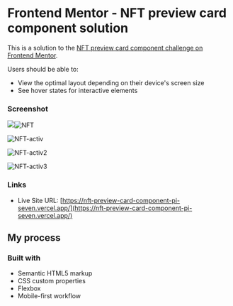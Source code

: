 # Frontend Mentor - NFT preview card component solution

This is a solution to the [NFT preview card component challenge on Frontend Mentor](https://www.frontendmentor.io/challenges/nft-preview-card-component-SbdUL_w0U). 

Users should be able to:

- View the optimal layout depending on their device's screen size
- See hover states for interactive elements

### Screenshot

![](./screenshot.jpg)![NFT](https://user-images.githubusercontent.com/107867127/179991461-257a85cf-049d-42eb-8d45-c37014305b84.JPG)

![NFT-activ](https://user-images.githubusercontent.com/107867127/179992885-30ea900e-5d1d-4c65-b564-0472c05fcf6c.JPG)

![NFT-activ2](https://user-images.githubusercontent.com/107867127/179993013-65265589-0f57-43ae-8112-6a56861c47cc.JPG)

![NFT-activ3](https://user-images.githubusercontent.com/107867127/179993025-df4820ca-1580-4f9f-9a64-2c8e2a1e63ce.JPG)


### Links

- Live Site URL: [https://nft-preview-card-component-pi-seven.vercel.app/](https://nft-preview-card-component-pi-seven.vercel.app/)


## My process

### Built with

- Semantic HTML5 markup
- CSS custom properties
- Flexbox
- Mobile-first workflow



